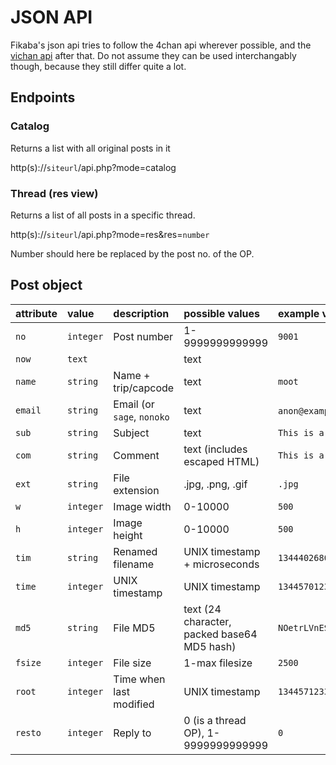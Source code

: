 # JSON API
Fikaba's json api tries to follow the 4chan api wherever possible, and the [vichan api](https://github.com/vichan-devel/vichan-API/) after that. Do not assume they can be used interchangably though, because they still differ quite a lot.

## Endpoints
### Catalog
Returns a list with all original posts in it

http(s)://`siteurl`/api.php?mode=catalog

### Thread (res view)
Returns a list of all posts in a specific thread.

http(s)://`siteurl`/api.php?mode=res&res=`number`

Number should here be replaced by the post no. of the OP.

## Post object

| **attribute**   | **value**      | **description**      | **possible values**                        | **example value**           |
|:----------------|:---------------|:---------------------|:-------------------------------------------|:----------------------------|
| `no`            | `integer`      | Post number          | 1-9999999999999                            | `9001`                      |
| `now`           | `text`         |                      | text                                       |                             | 
| `name`          | `string`       | Name + trip/capcode  | text                                       | `moot`                      |
| `email`         | `string`       | Email (or `sage`, `nonoko` | text                                 | `anon@example.com`, `nonoko`|
| `sub`           | `string`       | Subject              | text                                       | `This is a subject`         |
| `com`           | `string`       | Comment              | text (includes escaped HTML)               | `This is a comment`         |
| `ext`           | `string`       | File extension       | .jpg, .png, .gif                           | `.jpg`                      |
| `w`             | `integer`      | Image width          | 0-10000                                    | `500`                       |
| `h`             | `integer`      | Image height         | 0-10000                                    | `500`                       |
| `tim`           | `string`       | Renamed filename     | UNIX timestamp + microseconds              | `1344402680740`             |
| `time`          | `integer`      | UNIX timestamp       | UNIX timestamp                             | `1344570123`                |
| `md5`           | `string`       | File MD5             | text (24 character, packed base64 MD5 hash)| `NOetrLVnES3jUn1x5ZPVAg==`  |
| `fsize`         | `integer`      | File size            | 1-max filesize                             | `2500`                      |
| `root`          | `integer`      | Time when last modified | UNIX timestamp                          | `1344571233`                |
| `resto`         | `integer`      | Reply to             | 0 (is a thread OP), 1-9999999999999        | `0`                         |
